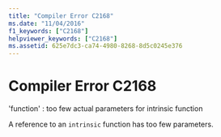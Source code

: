 ```yaml
---
title: "Compiler Error C2168"
ms.date: "11/04/2016"
f1_keywords: ["C2168"]
helpviewer_keywords: ["C2168"]
ms.assetid: 625e7dc3-ca74-4980-8268-8d5c0245e376
---
```

# Compiler Error C2168

'function' : too few actual parameters for intrinsic function

A reference to an `intrinsic` function has too few parameters.